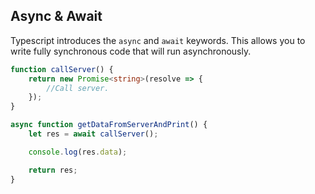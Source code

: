 ## Async & Await

Typescript introduces the `async` and `await` keywords.
This allows you to write fully synchronous code that will run asynchronously.

```typescript
function callServer() {
    return new Promise<string>(resolve => {
        //Call server.
    });
}

async function getDataFromServerAndPrint() {
    let res = await callServer();

    console.log(res.data);

    return res;
}
```
